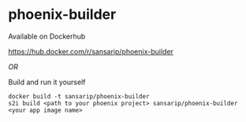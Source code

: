 # phoenix-builder

Available on Dockerhub

https://hub.docker.com/r/sansarip/phoenix-builder

*OR*

Build and run it yourself

```
docker build -t sansarip/phoenix-builder
s2i build <path to your phoenix project> sansarip/phoenix-builder <your app image name>
```

